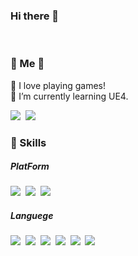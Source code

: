 ### Hi there 👋
<br>
<h3>👧 Me 👧</h3>
<p>
  💖 I love playing games!
  <br>
  🌱 I’m currently learning UE4.
</p>
<a href="rlaaltjd67@gamil.com"><img src="https://img.shields.io/badge/Gmail-EA4335?style=flat-square&logo=Gmail%2B%2B&logoColor=white"/></a>&nbsp <a href="https://blog.naver.com/paperhyun48"><img src="https://img.shields.io/badge/NaverBlog-03C75A?style=flat-square&logo=Naver%2B%2B&logoColor=white"/></a>&nbsp 


<br>

<h3>🔨 Skills </h3>
<h5>PlatForm</h5>
<p>
<img src="https://img.shields.io/badge/UnrealEngine-0E1128?style=flat-square&logo="Unreal Engine"%2B%2B&logoColor=white"/></a>&nbsp <img src="https://img.shields.io/badge/AndroidStudio-3DDC84?style=flat-square&logo="Android Studio"%2B%2B&logoColor=white"/></a>&nbsp <img src="https://img.shields.io/badge/"Eclipse IDE"-2C2255?style=flat-square&logo=EclipseIDE%2B%2B&logoColor=white"/></a>&nbsp </p>

<h5>Languege</h5>
<p>
<img src="https://img.shields.io/badge/C++-00599C?style=flat-square&logo=C%2B%2B&logoColor=white"/></a>&nbsp <img src="https://img.shields.io/badge/C-A8B9CC?style=flat-square&logo=C&logoColor=black"/></a>&nbsp <img src="https://img.shields.io/badge/JAVA-007396?style=flat-square&logo=Java&logoColor=white"/></a>&nbsp <img src="https://img.shields.io/badge/HTML5-E34F26?style=flat-square&logo=HTML5&logoColor=white"/></a>&nbsp <img src="https://img.shields.io/badge/CSS3-1572B6?style=flat-square&logo=CSS3&logoColor=white"/></a>&nbsp <img src="https://img.shields.io/badge/JavaScript-F7DF1E?style=flat-square&logo=JavaScript&logoColor=black"/></a>&nbsp </p>




<!--
**MisungKims/MisungKims** is a ✨ _special_ ✨ repository because its `README.md` (this file) appears on your GitHub profile.

Here are some ideas to get you started:

- 🔭 I’m currently working on ...
- 🌱 I’m currently learning ...
- 👯 I’m looking to collaborate on ...
- 🤔 I’m looking for help with ...
- 💬 Ask me about ...
- 📫 How to reach me: ...
- 😄 Pronouns: ...
- ⚡ Fun fact: ...
-->
